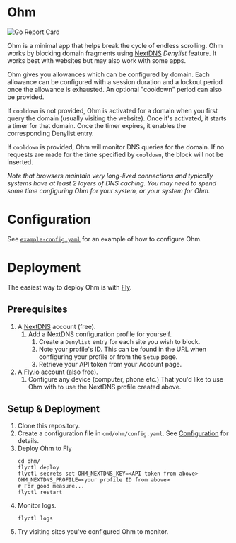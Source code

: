 # Ohm

![Go Report Card](https://goreportcard.com/badge/github.com/pnovotnak/ohm)

Ohm is a minimal app that helps break the cycle of endless scrolling. Ohm works by blocking domain fragments using 
[NextDNS](https://nextdns.com/) _Denylist_ feature. It works best with websites but may also work with some apps.

Ohm gives you allowances which can be configured by domain. Each allowance can be configured with a session duration 
and a lockout period once the allowance is exhausted. An optional "cooldown" period can also be provided.

If `cooldown` is not provided, Ohm is activated for a domain when you first query the domain (usually visiting the 
website). Once it's activated, it starts a timer for that domain. Once the timer expires, it enables the corresponding 
Denylist entry.

If `cooldown` is provided, Ohm will monitor DNS queries for the domain. If no requests are made for the time specified 
by `cooldown`, the block will not be inserted.

_Note that browsers maintain very long-lived connections and typically systems have at least 2 layers of DNS caching. 
You may need to spend some time configuring Ohm for your system, or your system for Ohm._

# Configuration

See [`example-config.yaml`](example-config.yaml) for an example of how to configure Ohm.

# Deployment

The easiest way to deploy Ohm is with [Fly](https://fly.io/).

## Prerequisites

1. A [NextDNS](https://nextdns.com/) account (free).
   1. Add a NextDNS configuration profile for yourself.
      1. Create a `Denylist` entry for each site you wish to block.
      2. Note your profile's ID. This can be found in the URL when configuring your profile or from the `Setup` page.
      3. Retrieve your API token from your Account page.
2. A [Fly.io](https://fly.io/) account (also free).
   1. Configure any device (computer, phone etc.) That you'd like to use Ohm with to use the NextDNS profile created above.

## Setup & Deployment

1. Clone this repository.
2. Create a configuration file in `cmd/ohm/config.yaml`. See [Configuration](#configuration) for details.
3. Deploy Ohm to Fly
   ```shell
   cd ohm/
   flyctl deploy
   flyctl secrets set OHM_NEXTDNS_KEY=<API token from above> OHM_NEXTDNS_PROFILE=<your profile ID from above>
   # For good measure...
   flyctl restart
   ```
4. Monitor logs.
   ```shell
   flyctl logs
   ```
5. Try visiting sites you've configured Ohm to monitor.
